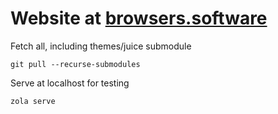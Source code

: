 # Website at [browsers.software](https://browsers.software)

Fetch all, including themes/juice submodule

    git pull --recurse-submodules 

Serve at localhost for testing

    zola serve
